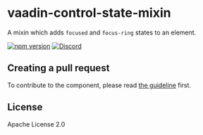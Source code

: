 # vaadin-control-state-mixin

A mixin which adds `focused` and `focus-ring` states to an element.

[![npm version](https://badgen.net/npm/v/@vaadin/vaadin-control-state-mixin)](https://www.npmjs.com/package/@vaadin/vaadin-control-state-mixin)
[![Discord](https://img.shields.io/discord/732335336448852018?label=discord)](https://discord.gg/PHmkCKC)

## Creating a pull request

To contribute to the component, please read [the guideline](https://github.com/vaadin/vaadin-core/blob/master/CONTRIBUTING.md) first.

## License

Apache License 2.0

